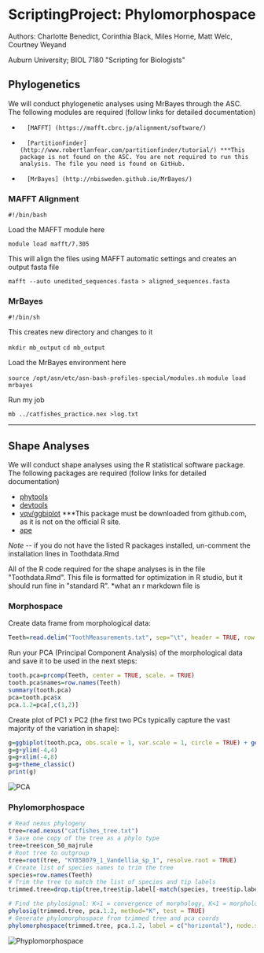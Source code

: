 # ScriptingProject: Phylomorphospace
Authors: Charlotte Benedict, Corinthia Black, Miles Horne, Matt Welc, Courtney Weyand

Auburn University; BIOL 7180 "Scripting for Biologists"

## Phylogenetics
We will conduct phylogenetic analyses using MrBayes through the ASC. The following modules are required
(follow links for detailed documentation)
-       [MAFFT] (https://mafft.cbrc.jp/alignment/software/)
-       [PartitionFinder] (http://www.robertlanfear.com/partitionfinder/tutorial/) ***This package is not found on the ASC. You are not required to run this analysis. The file you need is found on GitHub. 
-       [MrBayes] (http://nbisweden.github.io/MrBayes/)

### MAFFT Alignment

```#!/bin/bash```

Load the MAFFT module here

```module load mafft/7.305```
  
This will align the files using MAFFT automatic settings and creates an output fasta file

```mafft --auto unedited_sequences.fasta > aligned_sequences.fasta```

### MrBayes

```#!/bin/sh```

This creates new directory and changes to it 

```mkdir mb_output```
```cd mb_output```

Load the MrBayes environment here

```source /opt/asn/etc/asn-bash-profiles-special/modules.sh```
```module load mrbayes```

Run my job

```mb ../catfishes_practice.nex >log.txt```

---
## Shape Analyses

We will conduct shape analyses using the R statistical software package. The following packages are required 
(follow links for detailed documentation)
-	[phytools](https://cran.r-project.org/web/packages/phytools/index.html)
-	[devtools](https://cran.r-project.org/web/packages/devtools/index.html)
-	[vqv/ggbiplot](https://github.com/vqv/ggbiplot) ***This package must be downloaded from github.com, 
as it is not on the official R site.
-	[ape](https://cran.r-project.org/web/packages/ape/index.html) 

*Note* -- if you do not have the listed R packages installed, un-comment the installation lines in 
Toothdata.Rmd

All of the R code required for the shape analyses is in the file 
"Toothdata.Rmd".
This file is formatted for optimization in R studio, but it should run fine 
in "standard R". 
*what an r markdown file is

### Morphospace
Create data frame from morphological data:
```r
Teeth=read.delim("ToothMeasurements.txt", sep="\t", header = TRUE, row.names = 1)
```

Run your PCA (Principal Component Analysis) of the morphological data and save it to be used in the next steps:
```r
tooth.pca=prcomp(Teeth, center = TRUE, scale. = TRUE)
tooth.pca$names=row.names(Teeth)
summary(tooth.pca)
pca=tooth.pca$x
pca.1.2=pca[,c(1,2)]
```

Create plot of PC1 x PC2 (the first two PCs typically capture the vast majority of the variation in shape):
```r
g=ggbiplot(tooth.pca, obs.scale = 1, var.scale = 1, circle = TRUE) + geom_text(aes(label=tooth.pca$names),hjust=0, vjust=0, size=1.5)
g=g+ylim(-4,4)
g=g+xlim(-4,8)
g=g+theme_classic()
print(g)
```
![PCA](https://github.com/corinthiablack/ScriptingProject/blob/master/pictures/CatfishPCA.jpg "It should look a little something like this.")

### Phylomorphospace
```r
# Read nexus phylogeny
tree=read.nexus("catfishes_tree.txt")
# Save one copy of the tree as a phylo type
tree=tree$con_50_majrule
# Root tree to outgroup
tree=root(tree, "KY858079_1_Vandellia_sp_1", resolve.root = TRUE)
# Create list of species names to trim the tree
species=row.names(Teeth)
# Trim the tree to match the list of species and tip labels
trimmed.tree=drop.tip(tree,tree$tip.label[-match(species, tree$tip.label)])
```

```r
# Find the phylosignal: K>1 = convergence of morphology, K<1 = morphology changes with phylogeny (divergence)
phylosig(trimmed.tree, pca.1.2, method="K", test = TRUE)
# Generate phylomorphospace from trimmed tree and pca coords 
phylomorphospace(trimmed.tree, pca.1.2, label = c("horizontal"), node.size=c(.5,1), xlim=c(-13,8))

```

![Phyplomorphospace](https://github.com/corinthiablack/ScriptingProject/blob/master/pictures/phylomorphospace.jpg "It should look a little something like this.")
